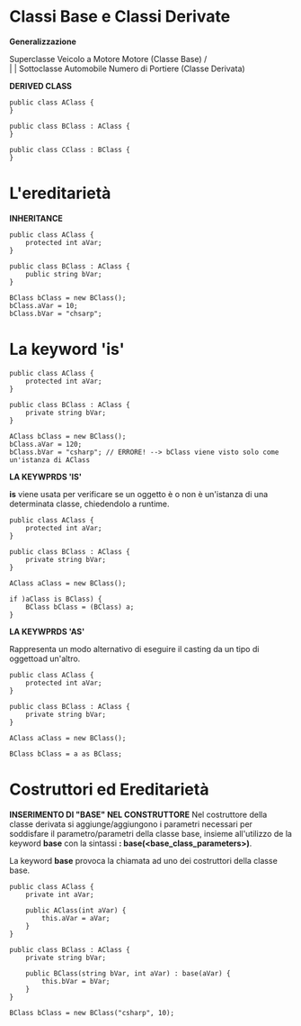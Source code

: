 # Classi Base e Classi Derivate

**Generalizzazione**

Superclasse         Veicolo a Motore        Motore
(Classe Base)               / \
                             |
                             |
Sottoclasse             Automobile          Numero di Portiere
(Classe Derivata)

**DERIVED CLASS**
```
public class AClass {
}

public class BClass : AClass {
}

public class CClass : BClass {
}
```

# L'ereditarietà

**INHERITANCE**
```
public class AClass {
    protected int aVar;
}

public class BClass : AClass {
    public string bVar;
}

BClass bClass = new BClass();
bClass.aVar = 10;
bClass.bVar = "chsarp";
```

# La keyword 'is'

```
public class AClass {
    protected int aVar;
}

public class BClass : AClass {
    private string bVar;
}

AClass bClass = new BClass();
bClass.aVar = 120;
bClass.bVar = "csharp"; // ERRORE! --> bClass viene visto solo come un'istanza di AClass
```

**LA KEYWPRDS 'IS'**

**is** viene usata per verificare se un oggetto è o non è un'istanza di una determinata classe, chiedendolo a runtime.

```
public class AClass {
    protected int aVar;
}

public class BClass : AClass {
    private string bVar;
}

AClass aClass = new BClass();

if )aClass is BClass) {
    BClass bClass = (BClass) a;
}
```

**LA KEYWPRDS 'AS'**

Rappresenta un modo alternativo di eseguire il casting da un tipo di oggettoad un'altro.
```
public class AClass {
    protected int aVar;
}

public class BClass : AClass {
    private string bVar;
}

AClass aClass = new BClass();

BClass bClass = a as BClass;
```

# Costruttori ed Ereditarietà

**INSERIMENTO DI "BASE" NEL CONSTRUTTORE**
Nel costruttore della classe derivata si aggiunge/aggiungono i parametri necessari per soddisfare il parametro/parametri della classe base, insieme all'utilizzo de la keyword **base** con la sintassi **: base(<base_class_parameters>)**.

La keyword **base** provoca la chiamata ad uno dei costruttori della classe base.
```
public class AClass {
    private int aVar;

    public AClass(int aVar) {
        this.aVar = aVar;
    }
}

public class BClass : AClass {
    private string bVar;

    public BClass(string bVar, int aVar) : base(aVar) {
        this.bVar = bVar;
    }
}

BClass bClass = new BClass("csharp", 10);
```